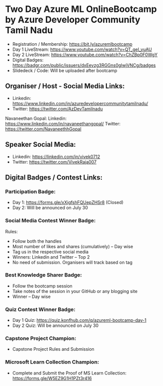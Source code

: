 # Two Day Azure ML OnlineBootcamp by Azure Developer Community Tamil Nadu

- Registration / Membership: https://bit.ly/azuremlbootcamp
- Day 1 LiveStream: https://www.youtube.com/watch?v=QT_geI_vuAU
- Day 2 LiveStream: https://www.youtube.com/watch?v=ChZBp0F0WgY
- Digital Badges: https://badgr.com/public/issuers/dxEevzg3RGGns0glwjVNCg/badges
- Slidedeck / Code: Will be uploaded after bootcamp

## Organiser / Host - Social Media Links:

- Linkedin: https://www.linkedin.com/in/azuredevelopercommunitytamilnadu/
- Twitter: https://twitter.com/AzDevTamilnadu

Navaneethan Gopal: 
Linkedin: https://www.linkedin.com/in/navaneethangopal/
Twitter: https://twitter.com/NavaneethhGopal


## Speaker Social Media:
- Linkedin: https://linkedin.com/in/vivek0712
- Twitter: https://twitter.com/VivekRaja007

## Digital Badges / Contest Links:

### Participation Badge: 
- Day 1: https://forms.gle/xXigfshFQUepZHSr8 (Closed)
- Day 2: Will be announced on July 30

### Social Media Contest Winner Badge:

Rules:
- Follow both the handles
- Most number of likes and shares (cumulatively) – Day wise 
- Tag us in the respective social media
- Winners: Linkedin and Twitter – Top 2
- No need of submission. Organisers will track based on tag

### Best Knowledge Sharer Badge:
- Follow the bootcamp session
- Take notes of the session in your GitHub or any blogging site
- Winner – Day wise

### Quiz Contest Winner Badge: 
- Day 1 Quiz: https://quiz.konfhub.com/q/azureml-bootcamp-day-1
- Day 2 Quiz: Will be announced on July 30

### Capstone Project Champion:
- Capstone Project Rules and Submission

### Microsoft Learn Collection Champion:
- Complete and Submit the Proof of MS Learn Collection: https://forms.gle/W5EZ9G1H1PZt3r416












